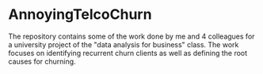 # AnnoyingTelcoChurn
The repository contains some of the work done by me and 4 colleagues for a university project of the "data analysis for business" class. The work focuses on identifying recurrent churn clients as well as defining the root causes for churning.
